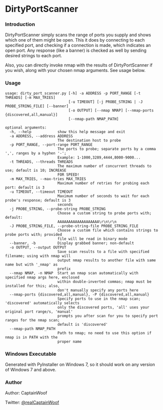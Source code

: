# DirtyPortScanner

### Introduction

DirtyPortScanner simply scans the range of ports you supply and shows which one of them might be open. This it does by connecting to each specified port, and checking if a connection is made, which indicates an open port. Any response (like a banner) is checked as well by sending desired strings to each port.

Also, you can directly invoke nmap with the results of DirtyPortScanner if you wish, along with your chosen nmap arguments. See usage below.

### Usage

```
usage: dirty_port_scanner.py [-h] -a ADDRESS -p PORT_RANGE [-t THREADS] [-m MAX_TRIES]
                             [-u TIMEOUT] [-j PROBE_STRING | -J PROBE_STRING_FILE] [--banner]
                             [-o OUTPUT] [--nmap NMAP] [--nmap-ports {discovered,all,manual}]
                             [--nmap-path NMAP_PATH]

optional arguments:
  -h, --help            show this help message and exit
  -a ADDRESS, --address ADDRESS
                        The destination host to probe
  -p PORT_RANGE, --port-range PORT_RANGE
                        The ports to probe; separate ports by a comma ',', ranges by a hyphen '-';
                        Example: 1-1000,3289,4444,8000-9000...
  -t THREADS, --threads THREADS
                        The maximum number of concurrent threads to use; default is 10; INCREASE
                        FOR SPEED!                                                                   
  -m MAX_TRIES, --max-tries MAX_TRIES                                                               
                        Maximum number of retries for probing each port: default is 3
  -u TIMEOUT, --timeout TIMEOUT
                        Maximum number of seconds to wait for each probe's response; default is 3
                        seconds
  -j PROBE_STRING, --probe-string PROBE_STRING
                        Choose a custom string to probe ports with; default:
                        AAAAAAAAAAAAAAAAAAA\r\n\r\n
  -J PROBE_STRING_FILE, --probe-string-file PROBE_STRING_FILE
                        Choose a custom file which contains strings to probe ports with; provided
                        file will be read in binary mode
  --banner, -b          Display grabbed banner; non-default
  -o OUTPUT, --output OUTPUT
                        Save scan results to a file with specified filename; using with nmap will
                        output nmap results to another file with same name but with '_nmap' as
                        prefix
  --nmap NMAP, -n NMAP  Start an nmap scan automatically with specified nmap args here, enclosed
                        within double-inverted commas; nmap must be installed for this; also,
                        don't manually specify any ports here
  --nmap-ports {discovered,all,manual}, -P {discovered,all,manual}
                        Specify ports to use in the nmap scan; 'discovered' automatically selects
                        only the discovered ports, 'all' uses your original port range/s, 'manual'
                        prompts you after scan for you to specify port ranges for the nmap scan;
                        default is 'discovered'
  --nmap-path NMAP_PATH
                        Path to nmap; no need to use this option if nmap is in PATH with the
                        proper name
```

### Windows Executable
Generated with PyInstaller on Windows 7, so it should work on any version of Windows 7 and above.

### Author

Author: CaptainWoof

Twitter: [@realCaptainWoof](https://www.twitter.com/realCaptainWoof)

